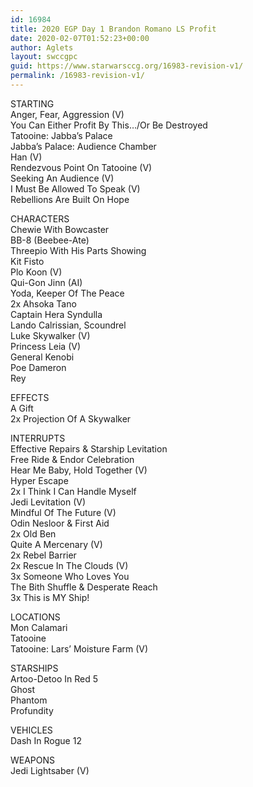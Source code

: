 ```yaml
---
id: 16984
title: 2020 EGP Day 1 Brandon Romano LS Profit
date: 2020-02-07T01:52:23+00:00
author: Aglets
layout: swccgpc
guid: https://www.starwarsccg.org/16983-revision-v1/
permalink: /16983-revision-v1/
---
```

STARTING  
Anger, Fear, Aggression (V)  
You Can Either Profit By This…/Or Be Destroyed  
Tatooine: Jabba&#8217;s Palace  
Jabba&#8217;s Palace: Audience Chamber  
Han (V)  
Rendezvous Point On Tatooine (V)  
Seeking An Audience (V)  
I Must Be Allowed To Speak (V)  
Rebellions Are Built On Hope

CHARACTERS  
Chewie With Bowcaster  
BB-8 (Beebee-Ate)  
Threepio With His Parts Showing  
Kit Fisto  
Plo Koon (V)  
Qui-Gon Jinn (AI)  
Yoda, Keeper Of The Peace  
2x Ahsoka Tano  
Captain Hera Syndulla  
Lando Calrissian, Scoundrel  
Luke Skywalker (V)  
Princess Leia (V)  
General Kenobi  
Poe Dameron  
Rey

EFFECTS  
A Gift  
2x Projection Of A Skywalker

INTERRUPTS  
Effective Repairs & Starship Levitation  
Free Ride & Endor Celebration  
Hear Me Baby, Hold Together (V)  
Hyper Escape  
2x I Think I Can Handle Myself  
Jedi Levitation (V)  
Mindful Of The Future (V)  
Odin Nesloor & First Aid  
2x Old Ben  
Quite A Mercenary (V)  
2x Rebel Barrier  
2x Rescue In The Clouds (V)  
3x Someone Who Loves You  
The Bith Shuffle & Desperate Reach  
3x This is MY Ship!

LOCATIONS  
Mon Calamari  
Tatooine  
Tatooine: Lars&#8217; Moisture Farm (V)

STARSHIPS  
Artoo-Detoo In Red 5  
Ghost  
Phantom  
Profundity

VEHICLES  
Dash In Rogue 12

WEAPONS  
Jedi Lightsaber (V)